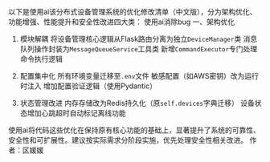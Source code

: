 以下是使用ai该分布式设备管理系统的优化修改清单（中文版），分为架构优化、功能增强、性能提升和安全性改进四大类：
使用ai消除bug
一、架构优化
1. 模块解耦
   将设备管理核心逻辑从Flask路由分离为独立`DeviceManager`类
   消息队列操作封装为`MessageQueueService`工具类
    新增`CommandExecutor`专门处理命令执行逻辑

2. 配置集中化
    所有环境变量迁移至`.env`文件
   敏感配置（如AWS密钥）改为运行时注入
   增加配置验证逻辑（使用Pydantic）

3. 状态管理改进
   内存存储改为Redis持久化（原`self.devices`字典迁移）
   设备状态增加心跳超时自动标记离线功能

使用ai将代码这些优化在保持原有核心功能的基础上，显著提升了系统的可靠性、安全性和可扩展性。建议按实际需求分阶段实施，优先处理安全性相关改进。
                                                                                                                                                                                                                                       作者：区媛媛
